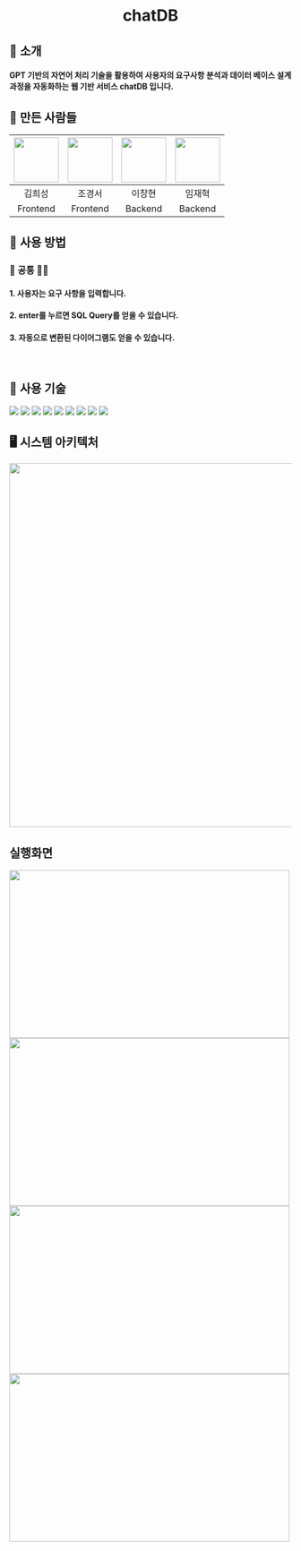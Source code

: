 <div align="center">
  <h1>chatDB</h1>
</div>

## 👋 소개

#### GPT 기반의 자연어 처리 기술을 활용하여 사용자의 요구사항 분석과 데이터 베이스 설계 과정을 자동화하는 웹 기반 서비스 chatDB 입니다.


## 💬 만든 사람들
| <img src="https://avatars.githubusercontent.com/u/49019361?v=4" width="80"> | <img src="https://avatars.githubusercontent.com/u/95284588?v=4" width=80> | <img src="https://avatars.githubusercontent.com/u/96161882?v=4" width="80"> | <img src="https://avatars.githubusercontent.com/u/34836246?v=4" width=80> | 
| :------------: | :-------------: | :------------: | :-------------: |
| 김희성 | 조경서 | 이창현 | 임재혁 |
| Frontend | Frontend | Backend | Backend |


## 🌳 사용 방법

### 🙆 공통 🙆‍♀️
#### 1. 사용자는 요구 사항을 입력합니다.
#### 2. enter를 누르면 SQL Query를 얻을 수 있습니다.
#### 3. 자동으로 변환된 다이어그램도 얻을 수 있습니다.
<br/>

## 🔎 사용 기술 
<img src="https://img.shields.io/badge/JavaScript-F7DF1E?style=for-the-badge&logo=JavaScript&logoColor=white"/> <img src="https://img.shields.io/badge/CSS-239120?&style=for-the-badge&logo=css3&logoColor=white"/>
<img src="https://img.shields.io/badge/Node.js-43853D?style=for-the-badge&logo=node.js&logoColor=white"/>
<img src="https://img.shields.io/badge/React-20232A?style=for-the-badge&logo=react&logoColor=61DAFB"/>
<img src="https://img.shields.io/badge/MySQL-00000F?style=for-the-badge&logo=mysql&logoColor=white"/>
<img src="https://img.shields.io/badge/npm-CB3837?style=for-the-badge&logo=npm&logoColor=white"/>
<img src="https://img.shields.io/badge/Notion-000000?style=for-the-badge&logo=notion&logoColor=white"/>
<img src="https://img.shields.io/badge/Discord-7289DA?style=for-the-badge&logo=discord&logoColor=white"/>
<img src="https://img.shields.io/badge/openai-412991?style=for-the-badge&logo=openai&logoColor=white"/>
<br/>

## 🖥️ 시스템 아키텍처
<img src="https://github.com/MK-T3/chatDB/assets/95284588/9e761b1f-10b2-4c4b-9a05-9e755aa2801d" width="650">

## 실행화면
<img src="https://github.com/MK-T3/chatDB/assets/95284588/4c50fad3-b4b3-40b2-85cb-cc37cac0aecc" width="500" height="300">
<img src="https://github.com/MK-T3/chatDB/assets/95284588/bc4bb9cb-37db-4e63-a8a9-0909714eebcf" width="500" height="300">
<img src="https://github.com/MK-T3/chatDB/assets/95284588/50b2c653-11b3-4419-a016-1d03f01c5e70" width="500" height="300">
<img src="https://github.com/MK-T3/chatDB/assets/95284588/2a5a80dd-37ff-41b3-8cd4-2f7810d22c79" width="500" height="300">




